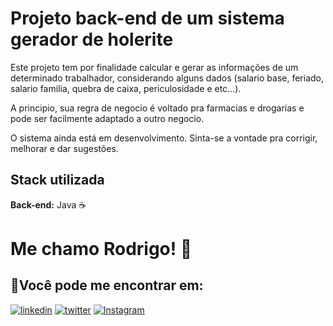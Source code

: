 
# Projeto back-end de um sistema gerador de holerite



Este projeto tem por finalidade calcular e gerar as informações de um determinado trabalhador, considerando alguns dados (salario base, feriado, salario familia, quebra de caixa, periculosidade e etc...).

A principio, sua regra de negocio é voltado pra farmacias e drogarias e pode ser facilmente adaptado a outro negocio.

O sistema ainda está em desenvolvimento. Sinta-se a vontade pra corrigir, melhorar e dar sugestões.







## Stack utilizada



**Back-end:** Java ☕


# Me chamo Rodrigo! 👋


## 🔗Você pode me encontrar em:

[![linkedin](https://img.shields.io/badge/linkedin-0A66C2?style=for-the-badge&logo=linkedin&logoColor=white)](https://www.linkedin.com/in/rodrigo-souza-303572264/)
[![twitter](https://img.shields.io/badge/twitter-1DA1F2?style=for-the-badge&logo=twitter&logoColor=white)](https://x.com/pretorsouza)
[![Instagram](https://img.shields.io/badge/INSTAGRAM-ff007f)](https://www.instagram.com/rdpsouza/)

